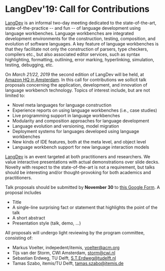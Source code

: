 # LangDev'19: Call for Contributions

[LangDev](http://langdevcon.org/) is an informal two-day meeting dedicated to the state-of-the-art, state-of-the-practice -- and fun -- of language development using language workbenches. Language workbenches are integrated development environments for the construction, testing, composition, and evolution of software languages. A key feature of language workbenches is that they facilitate not only the construction of parsers, type checkers, compilers etc., but also associated editor services, such as syntax highlighting, formatting, outlining, error marking, hyperlinking, simulation, testing, debugging, etc.

On *March 21/22, 2019* the second edition of LangDev will be held, at [Amazon HQ in Amsterdam](https://goo.gl/maps/y8QomY8DGDQ2). In this call for contributions we sollicit talk proposals concerning the application, development, and innovation of language workbench technology. Topics of interest include, but are not limited to:

- Novel meta languages for language construction
- Experience reports on using language workbenches (i.e., case studies)
- Live programming support in language workbenches
- Modularity and composition approaches for language development
- Language evolution and versioning, model migration
- Deployment systems for languages developed using language workbenches
- New kinds of IDE features, both at the meta level, and object level
- Language workbench support for new language interaction models

[LangDev](http://langdevcon.org/) is an event targeted at both practitioners and researchers. We value interactive presentations with actual demonstrations over slide decks. Novelty with respect to the state-of-the-art is not a requirement, but talks should be interesting and/or thought-provoking for both academics and practitioners. 

Talk proposals should be submitted by **November 30** to [this Google Form](https://docs.google.com/forms/d/e/1FAIpQLSfQXexcqySTEE2Y1Zo4CyU6k7vUygvNpMfZ1TUEnfDvfj4v0g/viewform). A proposal includes
- Title
- A single-line surprising fact or statement that highlights the point of the talk
- A short abstract
- Presentation style (talk, demo, ...)

All proposals will undergo light reviewing by the program committee, consisting of:

- Markus Voelter, indepedent/itemis, [voelter@acm.org](mailto:voelter@acm.org)
- Tijs van der Storm, CWI Amsterdam, [storm@cwi.nl](mailto:storm@cwi.nl)
- Sebastian Erdweg, TU Delft, [S.T.Erdweg@tudelft.nl](mailto:S.T.Erdweg@tudelft.nl)
- Tamas Szabo, itemis/TU Delft, [tamas.szabo@itemis.de](mailto:tamas.szabo@itemis.de)

